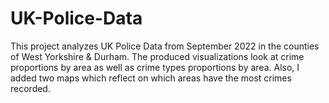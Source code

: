 # UK-Police-Data
This project analyzes UK Police Data from September 2022 in the counties of West Yorkshire &amp; Durham.
The produced visualizations look at crime proportions by area as well as crime types proportions by area. Also, I added two maps which reflect on which areas have the most crimes recorded.

